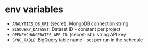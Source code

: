 # env variables

* `ANALYTICS_DB_URI` (secret): MongoDB connection string
* `BIGQUERY_DATASET`: Dataset ID - constant per project
* `OPENEXCHANGERATES_APP_ID`: (secret-ish): string API key
* `SYNC_TABLE`: BigQuery table name - set per run in the schedule